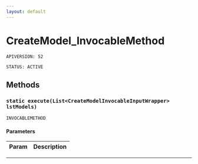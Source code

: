 ```yaml
---
layout: default
---
```

# CreateModel_InvocableMethod

`APIVERSION: 52`

`STATUS: ACTIVE`
## Methods
### `static execute(List<CreateModelInvocableInputWrapper> lstModels)`

`INVOCABLEMETHOD`
#### Parameters
|Param|Description|
|---|---|

---
